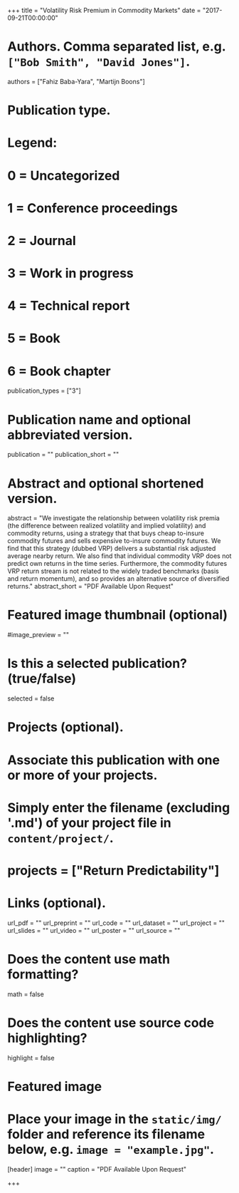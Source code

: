 +++
title = "Volatility Risk Premium in Commodity Markets"
date = "2017-09-21T00:00:00"

# Authors. Comma separated list, e.g. `["Bob Smith", "David Jones"]`.
authors = ["Fahiz Baba-Yara", "Martijn Boons"]

# Publication type.
# Legend:
# 0 = Uncategorized
# 1 = Conference proceedings
# 2 = Journal
# 3 = Work in progress
# 4 = Technical report
# 5 = Book
# 6 = Book chapter
publication_types = ["3"]

# Publication name and optional abbreviated version.
publication = ""
publication_short = ""

# Abstract and optional shortened version.
abstract = "We investigate the relationship between volatility risk premia (the difference between realized volatility and implied volatility) and commodity returns, using a strategy that that buys cheap to-insure commodity futures and sells expensive to-insure commodity futures. We find that this strategy (dubbed VRP) delivers a substantial risk adjusted average nearby return. We also find that individual commodity VRP does not predict own returns in the time series. Furthermore, the commodity futures VRP return stream is not related to the widely traded benchmarks (basis and return momentum), and so provides an alternative source of diversified returns."
abstract_short = "PDF Available Upon Request"

# Featured image thumbnail (optional)
#image_preview = ""

# Is this a selected publication? (true/false)
selected = false

# Projects (optional).
#   Associate this publication with one or more of your projects.
#   Simply enter the filename (excluding '.md') of your project file in `content/project/`.
# projects = ["Return Predictability"]

# Links (optional).
url_pdf = ""
url_preprint = ""
url_code = ""
url_dataset = ""
url_project = ""
url_slides = ""
url_video = ""
url_poster = ""
url_source = ""

# Does the content use math formatting?
math = false

# Does the content use source code highlighting?
highlight = false

# Featured image
# Place your image in the `static/img/` folder and reference its filename below, e.g. `image = "example.jpg"`.
[header]
image = ""
caption = "PDF Available Upon Request"

+++
